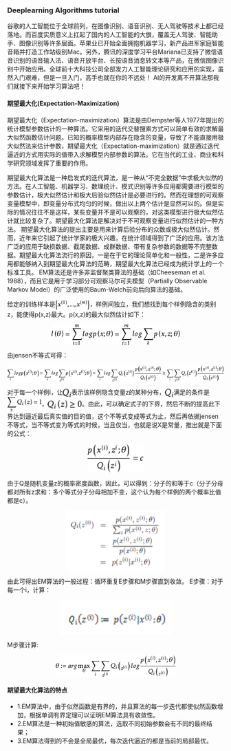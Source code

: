 ### Deeplearning Algorithms tutorial
谷歌的人工智能位于全球前列，在图像识别、语音识别、无人驾驶等技术上都已经落地。而百度实质意义上扛起了国内的人工智能的大旗，覆盖无人驾驶、智能助手、图像识别等许多层面。苹果业已开始全面拥抱机器学习，新产品进军家庭智能音箱并打造工作站级别Mac。另外，腾讯的深度学习平台Mariana已支持了微信语音识别的语音输入法、语音开放平台、长按语音消息转文本等产品，在微信图像识别中开始应用。全球前十大科技公司全部发力人工智能理论研究和应用的实现，虽然入门艰难，但是一旦入门，高手也就在你的不远处！
AI的开发离不开算法那我们就接下来开始学习算法吧！

#### 期望最大化(Expectation-Maximization)
期望最大化（Expectation-maximization）算法是由Dempster等人1977年提出的统计模型参数估计的一种算法。它采用的迭代交替搜索方式可以简单有效的求解最大似然函数估计问题。已知的概率模型内部存在隐含的变量，导致了不能直接用极大似然法来估计参数，期望最大化（Expectation-maximization）就是通过迭代逼近的方式用实际的值带入求解模型内部参数的算法。它在当代的工业、商业和科学研究领域发挥了重要的作用。

期望最大化算法是一种启发式的迭代算法，是一种从“不完全数据”中求极大似然的方法。在人工智能、机器学习、数理统计、模式识别等许多应用都需要进行模型的参数估计，极大似然估计和极大后验似然估计是必要进行的。然而在理想的可观察变量模型中，即变量分布式均匀的时候，做出以上两个估计是显然可以的。但是实际的情况往往不是这样，某些变量并不是可以观察的，对这类模型进行极大似然估计就比较复杂了。期望最大化算法是解决对于不可观察变量进行似然估计的一种方法。
期望最大化算法的提出主要是用来计算后验分布的众数或极大似然估计。然而，近年来它引起了统计学家的极大兴趣，在统计领域得到了广泛的应用。该方法广泛的应用于缺损数据、截尾数据、成群数据、带有复杂参数的数据等不完整数据。期望最大化算法流行的原因，一是在于它的理论简单化和一般性，二是许多应用都能够纳入到期望最大化算法的范畴，期望最大化算法已经成为统计学上的一个标准工具。
EM算法还是许多非监督聚类算法的基础（如Cheeseman et al. 1988），而且它是用于学习部分可观察马尔可夫模型（Partially Observable Markov Model）的广泛使用的Baum-Welch前向后向算法的基础。

给定的训练样本是<img width="80" align="center" src="../../images/238.jpg" />，样例间独立，我们想找到每个样例隐含的类别z，能使得p(x,z)最大。p(x,z)的最大似然估计如下：
<p align="center">
<img width="300" align="center" src="../../images/239.jpg" />
</p>

由jensen不等式可得：
<p align="center">
<img width="680" align="center" src="../../images/240.jpg" />
</p>

对于每一个样例i，让<img width="20" align="center" src="../../images/241.jpg" />表示该样例隐含变量z的某种分布，<img width="20" align="center" src="../../images/241.jpg" />满足的条件是<img width="80" align="center" src="../../images/242.jpg" />，<img width="80" align="center" src="../../images/243.jpg" />。由此，可以确定式子的下界，然后不断的提高此下界达到逼近最后真实值的目的值，这个不等式变成等式为止，然后再依据jensen不等式，当不等式变为等式的时候，当且仅当，也就是说X是常量，推出就是下面的公式：
<p align="center">
<img width="130" align="center" src="../../images/244.jpg" />
</p>

由于Q是随机变量z的概率密度函数，因此，可以得到：分子的和等于c（分子分母都对所有z求和：多个等式分子分母相加不变，这个认为每个样例的两个概率比值都是c）。

<p align="center">
<img width="230" align="center" src="../../images/245.jpg" />
</p>


由此可得出EM算法的一般过程：循环重复E步骤和M步骤直到收敛。
E步骤：对于每一个i，计算：

<p align="center">
<img width="260" align="center" src="../../images/246.jpg" />
</p>

M步骤计算:

<p align="center">
<img width="280" align="center" src="../../images/247.jpg" />
</p>

#### 期望最大化算法的特点

* 1.EM算法中，由于似然函数是有界的，并且算法的每一步迭代都使似然函数增加，根据单调有界定理可以证明EM算法具有收敛性。
* 2.EM算法是一种初始值敏感的算法，选取不同初始参数会有不同的最终结果；
* 3.EM算法得到的不会是全局最优，每次迭代逼近的都是当前的局部最优。

